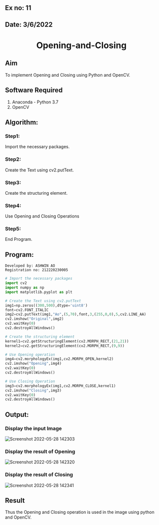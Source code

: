 ## Ex no: 11
## Date: 3/6/2022
# <p align="center">Opening-and-Closing

## Aim
To implement Opening and Closing using Python and OpenCV.

## Software Required
1. Anaconda - Python 3.7
2. OpenCV
## Algorithm:
### Step1:
Import the necessary packages.
<br>
### Step2:
Create the Text using cv2.putText.
<br>

### Step3:
Create the structuring element.
<br>

### Step4:
Use Opening and Closing Operations
<br>

### Step5:
End Program.
<br>

## Program:
```
Developed by: ASHWIN AO
Registration no: 212220230005
```
``` Python
# Import the necessary packages
import cv2
import numpy as np
import matplotlib.pyplot as plt

# Create the Text using cv2.putText
img1=np.zeros((300,500),dtype='uint8')
font=cv2.FONT_ITALIC
img2=cv2.putText(img1,"Ao",(5,70),font,3,(255,0,0),5,cv2.LINE_AA)
cv2.imshow("Original",img2)
cv2.waitKey(0)
cv2.destroyAllWindows()

# Create the structuring element
kernel1=cv2.getStructuringElement(cv2.MORPH_RECT,(21,21))
kernel2=cv2.getStructuringElement(cv2.MORPH_RECT,(9,9))

# Use Opening operation
img4=cv2.morphologyEx(img1,cv2.MORPH_OPEN,kernel2)
cv2.imshow("Opening",img4)
cv2.waitKey(0)
cv2.destroyAllWindows()

# Use Closing Operation
img3=cv2.morphologyEx(img1,cv2.MORPH_CLOSE,kernel1)
cv2.imshow("Closing",img3)
cv2.waitKey(0)
cv2.destroyAllWindows()
```
## Output:

### Display the input Image
![Screenshot 2022-05-28 142303](https://user-images.githubusercontent.com/75235601/170818435-b535dd5e-9401-41b6-ac9f-dc7f1e054300.jpg)

### Display the result of Opening
![Screenshot 2022-05-28 142320](https://user-images.githubusercontent.com/75235601/170818438-6d6e9ce9-9b43-4cf0-a19d-7b432840ef82.jpg)

### Display the result of Closing
![Screenshot 2022-05-28 142341](https://user-images.githubusercontent.com/75235601/170818439-e961f60d-1dcd-4dc1-9ead-58bcd6403b8e.jpg)

## Result
Thus the Opening and Closing operation is used in the image using python and OpenCV.
